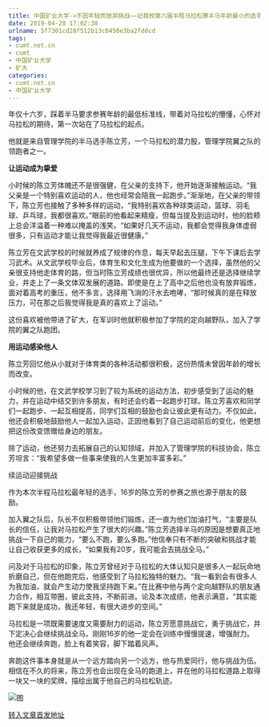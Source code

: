 ```yaml
---
title: 中国矿业大学->不因年轻而放弃挑战——记我校第六届半程马拉松赛半马年龄最小的选手管理学院陈立芳 | cumt.net.cn
date: 2019-04-28 17:02:38
urlname: 5f7301cd28f512b13c0450e3ba2fddcd
tags: 
- cumt.net.cn
- cumt
- 中国矿业大学
- 矿大
categories:
- cumt.net.cn
- 中国矿业大学
---
```


年仅十六岁，踩着半马要求参赛年龄的最低标准线，带着对马拉松的懵懂，心怀对马拉松的期待，第一次站在了马拉松的起点。

他就是来自管理学院的半马选手陈立芳，一个马拉松的潜力股，管理学院翼之队的领跑者之一。       

**让运动成为挚爱**

小时候的陈立芳体魄还不是很强健，在父亲的支持下，他开始逐渐接触运动。“我父亲是一个特别喜欢运动的人，他也经常会陪我一起跑步。”渐渐地，在父亲的带领下，陈立芳也接触了多种多样的运动，“我特别喜欢各种球类运动，篮球、羽毛球、乒乓球，我都很喜欢。”眼前的他看起来精瘦，但每当提及到运动时，他的脸颊上总会洋溢着一种难以掩盖的浅笑。“如果好几天不运动，我都会觉得我身体虚弱很多，只有运动才能让我觉得我最近很健康。”

陈立芳在文武学校的时候就养成了规律的作息，每天早起去压腿，下午下课后去学习武术。从文武学校毕业后，体育生和文化生成为他要做的一个选择，虽然他的父亲很支持他走体育的路，但当时陈立芳成绩也很优异，所以他最终还是选择继续学业，并走上了一条文体双发展的道路。即使是在上了高中之后他也没有放弃锻炼，面对着高考的重压，他不多言，选择用飞淌的汗水去咆哮，“那时候真的是在释放压力，可在那之后我觉得我是真的喜欢上了运动。”

这份喜欢被他带进了矿大，在军训时他就积极参加了学院的定向越野队，加入了学院的翼之队跑团。       

**用运动感染他人**

陈立芳回忆他从小就对于体育类的各种活动都很积极，这份热情未曾因年龄的增长而改变。

小时候的他，在文武学校学习到了较为系统的运动方法，初步感受到了运动的魅力，并在运动中结交到许多朋友，有时还会约着一起跑步打球。陈立芳喜欢和同学们一起跑步、一起互相提高，同学们互相的鼓励也会让彼此更有动力。不仅如此，他还会积极地鼓励他人一起加入运动，正因他看到了自己运动前后的变化，他更想把这份改变馈赠给身边的朋友。

除了运动，他还努力去拓展自己的认知领域，并加入了管理学院的科技协会，陈立芳坦言：“我希望多做一些事来使我的人生更加丰富多彩。”

续运动迎接挑战

作为本次半程马拉松最年轻的选手，16岁的陈立芳的参赛之旅也源于朋友的鼓励。

加入翼之队后，队长不仅积极带领他们锻炼，还一直为他们加油打气，“主要是队长的信任，让我对马拉松产生了很大的兴趣。”陈立芳选择半马的原因是想要真正地挑战一下自己的能力，“要么不跑，要么多跑。”他信奉只有不断的突破和挑战才能让自己收获更多的成长，“如果我有20岁，我可能会去挑战全马。”

问及对于马拉松的印象，陈立芳曾经对于马拉松的大体认知只是很多人一起玩命地折磨自己，但在他跑完后，他感受到了马拉松独特的魅力。“我一看到会有很多人为我加油，就会产生动力使我坚持跑下来。”在比赛中他与两个定向越野队的朋友通力合作，相互带圈，彼此支持，不断前进。论及本次成绩，他表示满意，“其实能跑下来就是成功，我还年轻，有很大进步的空间。”

马拉松是一项既需要速度又需要耐力的运动，陈立芳愿意挑战它，勇于挑战它，并下定决心会继续挑战全马。刚刚16岁的他一定会在训练中慢慢提速，增强耐力。他还会继续奔跑，脸上有着笑容，脚下踏着风声。

奔跑这件事本身就是从一个远方踏向另一个远方，他与热爱同行，他与挑战为伍。相信在不久的将来，陈立芳也会出现在全马的跑道上，并在他的马拉松道路上取得一块又一块的奖牌，描绘出属于他自己的马拉松轨迹。

![图](http://xwzx.cumt.edu.cn/_upload/article/images/a9/29/13ce0ad34d8489b9ddc3b5f0376c/aab2c72d-91bc-436d-849d-2cfdb52e7dc1.jpg)

[转入文章首发地址](http://xwzx.cumt.edu.cn/87/1e/c521a493342/page.htm)